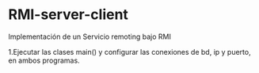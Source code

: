 # RMI-server-client
Implementación de un Servicio remoting bajo RMI

1.Ejecutar las clases main() y configurar las conexiones de bd, ip y puerto, en ambos programas.
